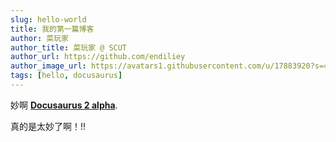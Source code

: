 ```yaml
---
slug: hello-world
title: 我的第一篇博客
author: 菜玩家
author_title: 菜玩家 @ SCUT
author_url: https://github.com/endiliey
author_image_url: https://avatars1.githubusercontent.com/u/17883920?s=460&v=4
tags: [hello, docusaurus]
---
```


妙啊 [**Docusaurus 2 alpha**](https://v2.docusaurus.io/).

<!--truncate-->

真的是太妙了啊！!!
